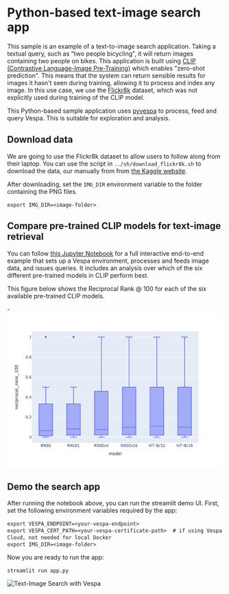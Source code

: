 # Python-based text-image search app

This sample is an example of a text-to-image search application. Taking a textual query, such as "two
people bicycling", it will return images containing two people on bikes. This
application is built using [CLIP (Contrastive Language-Image
Pre-Training)](https://github.com/openai/CLIP) which enables "zero-shot prediction".
This means that the system can return sensible results for images it hasn't
seen during training, allowing it to process and index any image. In this
use case, we use the [Flickr8k](https://github.com/jbrownlee/Datasets/blob/master/Flickr8k_Dataset.names)
dataset, which was not explicitly used during training of the CLIP model.

This Python-based sample application uses [pyvespa](https://pyvespa.readthedocs.io/en/latest/index.html)
to process, feed and query Vespa. This is suitable for exploration and analysis.

## Download data

We are going to use the Flickr8k dataset to allow users to follow along from
their laptop. You can use the script in `../sh/download_flickr8k.sh` to
download the data, our manually from from [the Kaggle
website](https://www.kaggle.com/ming666/flicker8k-dataset).

After downloading, set the `IMG_DIR` environment variable to the folder containing the PNG files.

```
export IMG_DIR=<image-folder>
```

## Compare pre-trained CLIP models for text-image retrieval

You can follow [this Jupyter
Notebook](https://github.com/vespa-engine/sample-apps/blob/master/text-image-search/src/python/compare-pre-trained-clip-for-text-image-search.ipynb)
for a full interactive end-to-end example that sets up a Vespa environment,
processes and feeds image data, and issues queries. It includes an analysis
over which of the six different pre-trained models in CLIP perform best.

This figure below shows the Reciprocal Rank @ 100 for each of the six
available pre-trained CLIP models.

-![alt text](../../resources/clip-evaluation-boxplot.png)


## Demo the search app

After running the notebook above, you can run the streamlit demo UI. First, set
the following environment variables required by the app:

```
export VESPA_ENDPOINT=<your-vespa-endpoint>
export VESPA_CERT_PATH=<your-vespa-certificate-path>  # if using Vespa Cloud, not needed for local Docker
export IMG_DIR=<image-folder>
```

Now you are ready to run the app:

```
streamlit run app.py
```

![Text-Image Search with Vespa](../../resources/demo.gif)

